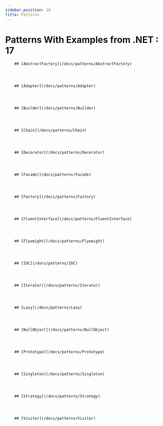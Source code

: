 ```yaml
---
sidebar_position: 10
title: Patterns
---
```


# Patterns With Examples from .NET  :  17


        ## [AbstractFactory](/docs/patterns/AbstractFactory)



    
        ## [Adapter](/docs/patterns/Adapter)



    
        ## [Builder](/docs/patterns/Builder)



    
        ## [Chain](/docs/patterns/Chain)



    
        ## [Decorator](/docs/patterns/Decorator)



    
        ## [Facade](/docs/patterns/Facade)



    
        ## [Factory](/docs/patterns/Factory)



    
        ## [FluentInterface](/docs/patterns/FluentInterface)



    
        ## [Flyweight](/docs/patterns/Flyweight)



    
        ## [IOC](/docs/patterns/IOC)



    
        ## [Iterator](/docs/patterns/Iterator)



    
        ## [Lazy](/docs/patterns/Lazy)



    
        ## [NullObject](/docs/patterns/NullObject)



    
        ## [Prototype](/docs/patterns/Prototype)



    
        ## [Singleton](/docs/patterns/Singleton)



    
        ## [Strategy](/docs/patterns/Strategy)



    
        ## [Visitor](/docs/patterns/Visitor)



    
